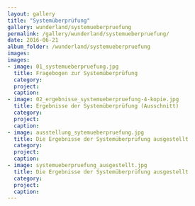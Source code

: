 ```yaml
---
layout: gallery
title: "Systemüberprüfung"
gallery: wunderland/systemueberpruefung
permalink: /gallery/wunderland/systemueberpruefung/
date: 2016-06-21
album_folder: /wunderland/systemueberpruefung
images:
images:
- image: 01_systemueberpruefung.jpg
  title: Fragebogen zur Systemüberprüfung
  category: 
  project: 
  caption: 
- image: 02_ergebnisse_systemueberpruefung-4-kopie.jpg
  title: Ergebnisse der Systemüberprüfung (Ausschnitt)
  category: 
  project: 
  caption: 
- image: ausstellung_sytemueberpruefung.jpg
  title: Die Ergebnisse der Systemüberprüfung ausgestellt
  category: 
  project: 
  caption: 
- image: systemueberpruefung_ausgestellt.jpg
  title: Die Ergebnisse der Systemüberprüfung ausgestellt
  category: 
  project: 
  caption: 
---
```

